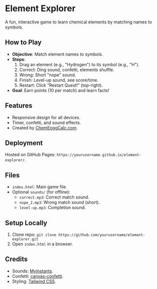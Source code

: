 # Element Explorer

A fun, interactive game to learn chemical elements by matching names to symbols.

## How to Play
- **Objective**: Match element names to symbols.
- **Steps**:
  1. Drag an element (e.g., "Hydrogen") to its symbol (e.g., "H").
  2. Correct: Ding sound, confetti, elements shuffle.
  3. Wrong: Short "nope" sound.
  4. Finish: Level-up sound, see score/time.
  5. Restart: Click "Restart Quest!" (top-right).
- **Goal**: Earn points (10 per match) and learn facts!

## Features
- Responsive design for all devices.
- Timer, confetti, and sound effects.
- Created by [ChemEnggCalc.com](https://chemenggcalc.com).

## Deployment
Hosted on GitHub Pages: `https://yourusername.github.io/element-explorer/`.

## Files
- `index.html`: Main game file.
- Optional `sounds/` (for offline):
  - `correct.mp3`: Correct match sound.
  - `nope_2.mp3`: Wrong match sound (short).
  - `level-up.mp3`: Completion sound.

## Setup Locally
1. Clone repo: `git clone https://github.com/yourusername/element-explorer.git`
2. Open `index.html` in a browser.

## Credits
- Sounds: [MyInstants](https://www.myinstants.com).
- Confetti: [canvas-confetti](https://github.com/catdad/canvas-confetti).
- Styling: [Tailwind CSS](https://tailwindcss.com).


